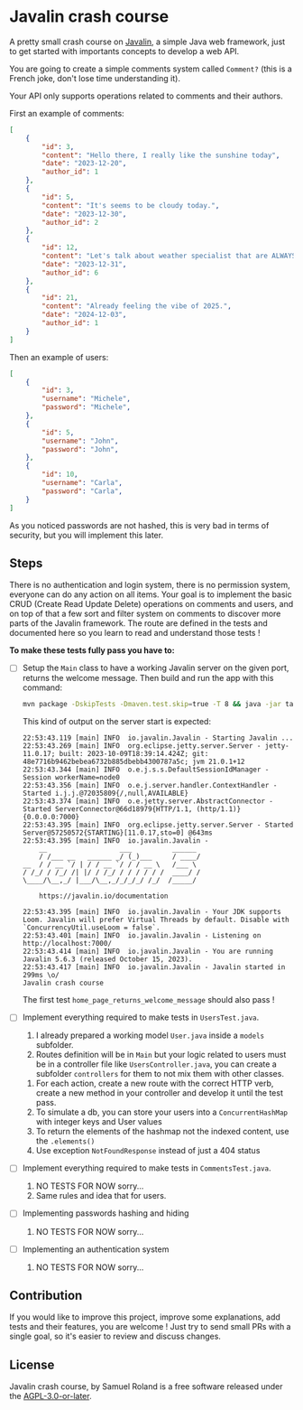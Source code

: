 # Javalin crash course
A pretty small crash course on [Javalin](https://javalin.io/), a simple Java web framework, just to get started with importants concepts to develop a web API.

You are going to create a simple comments system called `Comment?` (this is a French joke, don't lose time understanding it).

Your API only supports operations related to comments and their authors.

First an example of comments:
```json
[
	{
		"id": 3,
		"content": "Hello there, I really like the sunshine today",
		"date": "2023-12-20",
		"author_id": 1
	},
	{
		"id": 5,
		"content": "It's seems to be cloudy today.",
		"date": "2023-12-30",
		"author_id": 2
	},
	{
		"id": 12,
		"content": "Let's talk about weather specialist that are ALWAYS wrong. New Year's Eve dinner without any snow !",
		"date": "2023-12-31",
		"author_id": 6
	},
	{
		"id": 21,
		"content": "Already feeling the vibe of 2025.",
		"date": "2024-12-03",
		"author_id": 1
	}
]
```

Then an example of users:
```json
[
	{
		"id": 3,
		"username": "Michele",
		"password": "Michele",
	},
	{
		"id": 5,
		"username": "John",
		"password": "John",
	},
	{
		"id": 10,
		"username": "Carla",
		"password": "Carla",
	}
]
```
As you noticed passwords are not hashed, this is very bad in terms of security, but you will implement this later.

## Steps
There is no authentication and login system, there is no permission system, everyone can do any action on all items. Your goal is to implement the basic CRUD (Create Read Update Delete) operations on comments and users, and on top of that a few sort and filter system on comments to discover more parts of the Javalin framework. The route are defined in the tests and documented here so you learn to read and understand those tests !

**To make these tests fully pass you have to:**

- [ ] Setup the `Main` class to have a working Javalin server on the given port, returns the welcome message. Then build and run the app with this command:
	```bash
	mvn package -DskipTests -Dmaven.test.skip=true -T 8 && java -jar target/server-*.jar
	```

	This kind of output on the server start is expected:
	```
	22:53:43.119 [main] INFO  io.javalin.Javalin - Starting Javalin ...
	22:53:43.269 [main] INFO  org.eclipse.jetty.server.Server - jetty-11.0.17; built: 2023-10-09T18:39:14.424Z; git: 48e7716b9462bebea6732b885dbebb4300787a5c; jvm 21.0.1+12
	22:53:43.344 [main] INFO  o.e.j.s.s.DefaultSessionIdManager - Session workerName=node0
	22:53:43.356 [main] INFO  o.e.j.server.handler.ContextHandler - Started i.j.j.@72035809{/,null,AVAILABLE}
	22:53:43.374 [main] INFO  o.e.jetty.server.AbstractConnector - Started ServerConnector@66d18979{HTTP/1.1, (http/1.1)}{0.0.0.0:7000}
	22:53:43.395 [main] INFO  org.eclipse.jetty.server.Server - Started Server@57250572{STARTING}[11.0.17,sto=0] @643ms
	22:53:43.395 [main] INFO  io.javalin.Javalin - 
		__                  ___          ______
		/ /___ __   ______ _/ (_)___     / ____/
	__  / / __ `/ | / / __ `/ / / __ \   /___ \
	/ /_/ / /_/ /| |/ / /_/ / / / / / /  ____/ /
	\____/\__,_/ |___/\__,_/_/_/_/ /_/  /_____/

		https://javalin.io/documentation

	22:53:43.395 [main] INFO  io.javalin.Javalin - Your JDK supports Loom. Javalin will prefer Virtual Threads by default. Disable with `ConcurrencyUtil.useLoom = false`.
	22:53:43.401 [main] INFO  io.javalin.Javalin - Listening on http://localhost:7000/
	22:53:43.414 [main] INFO  io.javalin.Javalin - You are running Javalin 5.6.3 (released October 15, 2023).
	22:53:43.417 [main] INFO  io.javalin.Javalin - Javalin started in 299ms \o/
	Javalin crash course
	```

	The first test `home_page_returns_welcome_message` should also pass !

- [ ] Implement everything required to make tests in `UsersTest.java`.
   1. I already prepared a working model `User.java` inside a `models` subfolder.
   1. Routes definition will be in `Main` but your logic related to users must be in a controller file like `UsersController.java`, you can create a subfolder `controllers` for them to not mix them with other classes.
   <!-- 1. Make sure the attributes you want to be in the JSON content are public ! And that there is a default constructor, or you will get parsing errors from Jackson. -->
   1. For each action, create a new route with the correct HTTP verb, create a new method in your controller and develop it until the test pass.
   1. To simulate a db, you can store your users into a `ConcurrentHashMap` with integer keys and User values
   1. To return the elements of the hashmap not the indexed content, use the `.elements()`
   1. Use exception `NotFoundResponse` instead of just a 404 status
- [ ] Implement everything required to make tests in `CommentsTest.java`.
   1. NO TESTS FOR NOW sorry...
   1. Same rules and idea that for users.
- [ ] Implementing passwords hashing and hiding
   1. NO TESTS FOR NOW sorry...
- [ ] Implementing an authentication system
   1. NO TESTS FOR NOW sorry...

## Contribution
If you would like to improve this project, improve some explanations, add tests and their features, you are welcome ! Just try to send small PRs with a single goal, so it's easier to review and discuss changes.

## License

Javalin crash course, by Samuel Roland is a free software released under the [AGPL-3.0-or-later](LICENSE).
